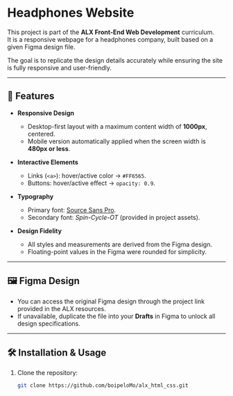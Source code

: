# Headphones Website

This project is part of the **ALX Front-End Web Development** curriculum.  
It is a responsive webpage for a headphones company, built based on a given Figma design file.  

The goal is to replicate the design details accurately while ensuring the site is fully responsive and user-friendly.

---

## 📌 Features

- **Responsive Design**  
  - Desktop-first layout with a maximum content width of **1000px**, centered.  
  - Mobile version automatically applied when the screen width is **480px or less**.  

- **Interactive Elements**  
  - Links (`<a>`): hover/active color → `#FF6565`.  
  - Buttons: hover/active effect → `opacity: 0.9`.  

- **Typography**  
  - Primary font: [Source Sans Pro](https://fonts.google.com/specimen/Source+Sans+Pro).  
  - Secondary font: *Spin-Cycle-OT* (provided in project assets).  

- **Design Fidelity**  
  - All styles and measurements are derived from the Figma design.  
  - Floating-point values in the Figma were rounded for simplicity.  

---

## 🖼️ Figma Design

- You can access the original Figma design through the project link provided in the ALX resources.  
- If unavailable, duplicate the file into your **Drafts** in Figma to unlock all design specifications.  

---

## 🛠️ Installation & Usage

1. Clone the repository:
   ```bash
   git clone https://github.com/boipeloMo/alx_html_css.git
